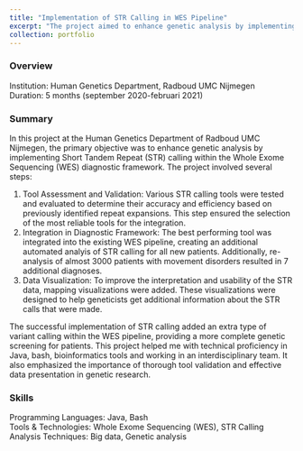 ```yaml
---
title: "Implementation of STR Calling in WES Pipeline"
excerpt: "The project aimed to enhance genetic analysis by implementing Short Tandem Repeat (STR) calling in a Whole Exome Sequencing (WES) pipeline for which we used the ExpansionHunter tool. <br> <img src='https://michelledegroot.github.io/academicpage/images/EH.jpeg'>"
collection: portfolio
---
```


### Overview

Institution: Human Genetics Department, Radboud UMC Nijmegen <br>
Duration: 5 months (september 2020-februari 2021) <br>

### Summary

In this project at the Human Genetics Department of Radboud UMC Nijmegen, the primary objective was to enhance genetic analysis by implementing Short Tandem Repeat (STR) calling within the Whole Exome Sequencing (WES) diagnostic framework. The project involved several steps:

1.	Tool Assessment and Validation: Various STR calling tools were tested and evaluated to determine their accuracy and efficiency based on previously identified repeat expansions. This step ensured the selection of the most reliable tools for the integration.
2.	Integration in Diagnostic Framework: The best performing tool was integrated into the existing WES pipeline, creating an additional automated analyis of STR calling for all new patients. Additionally, re-analysis of almost 3000 patients with movement disorders resulted in 7 additional diagnoses. 
3.	Data Visualization: To improve the interpretation and usability of the STR data, mapping visualizations were added. These visualizations were designed to help geneticists get additional information about the STR calls that were made.

The successful implementation of STR calling added an extra type of variant calling within the WES pipeline, providing a more complete genetic screening for patients. This project helped me with technical proficiency in Java, bash, bioinformatics tools and working in an interdisciplinary team. It also emphasized the importance of thorough tool validation and effective data presentation in genetic research.

### Skills 

Programming Languages: Java, Bash <br>
Tools & Technologies: Whole Exome Sequencing (WES), STR Calling <br>
Analysis Techniques: Big data, Genetic analysis <br>

